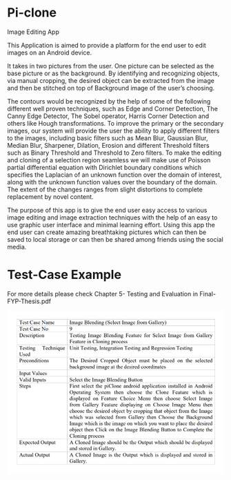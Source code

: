 # Pi-clone
 Image Editing App


This Application is aimed to provide a platform for the end user to edit images on 
an Android device.

It takes in two pictures from the user. One picture can be selected as the base 
picture or as the background. By identifying and recognizing objects, via manual 
cropping, the desired object can be extracted from the image and then be stitched 
on top of Background image of the user’s choosing.

The contours would be recognized by the help of some of the following different 
well proven techniques, such as Edge and Corner Detection, The Canny Edge 
Detector, The Sobel operator, Harris Corner Detection and others like Hough 
transformations. To improve the primary or the secondary images, our system will 
provide the user the ability to apply different filters to the images, including basic 
filters such as Mean Blur, Gaussian Blur, Median Blur, Sharpener, Dilation, 
Erosion and different Threshold filters such as Binary Threshold and Threshold to 
Zero filters. To make the editing and cloning of a selection region seamless we 
will make use of Poisson partial differential equation with Dirichlet boundary 
conditions which specifies the Laplacian of an unknown function over the domain 
of interest, along with the unknown function values over the boundary of the 
domain. The extent of the changes ranges from slight distortions to complete 
replacement by novel content.

The purpose of this app is to give the end user easy access to various image editing 
and image extraction techniques with the help of an easy to use graphic user 
interface and minimal learning effort. Using this app the end user can create 
amazing breathtaking pictures which can then be saved to local storage or can then 
be shared among friends using the social media.


# Test-Case Example
For more details please check Chapter 5- Testing and Evaluation in Final-FYP-Thesis.pdf

![alt text](image.png)